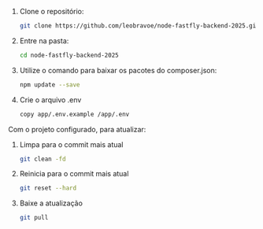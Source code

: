 
1. Clone o repositório:
    ```bash
    git clone https://github.com/leobravoe/node-fastfly-backend-2025.git
    ```

2. Entre na pasta:
    ```bash
    cd node-fastfly-backend-2025
    ```

3. Utilize o comando para baixar os pacotes do composer.json:
    ```bash
    npm update --save
    ```

4. Crie o arquivo .env
    ```bash
    copy app/.env.example /app/.env
    ```


Com o projeto configurado, para atualizar:

1. Limpa para o commit mais atual
    ```bash
    git clean -fd
    ```

2. Reinicia para o commit mais atual
    ```bash
    git reset --hard
    ```

2. Baixe a atualização
    ```bash
    git pull
    ```